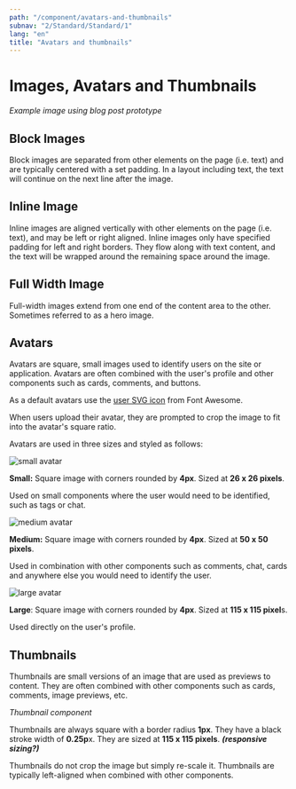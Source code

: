 ```yaml
---
path: "/component/avatars-and-thumbnails"
subnav: "2/Standard/Standard/1"
lang: "en"
title: "Avatars and thumbnails"
---
```


# Images, Avatars and Thumbnails

*Example image using blog post prototype*

## Block Images

Block images are separated from other elements on the page \(i.e. text\) and are typically centered with a set padding. In a layout including text, the text will continue on the next line after the image.

## Inline Image

Inline images are aligned vertically with other elements on the page \(i.e. text\), and may be left or right aligned. Inline images only have specified padding for left and right borders. They flow along with text content, and the text will be wrapped around the remaining space around the image.

## Full Width Image

Full-width images extend from one end of the content area to the other. Sometimes referred to as a hero image.

## Avatars

Avatars are square, small images used to identify users on the site or application. Avatars are often combined with the user's profile and other components such as cards, comments, and buttons.

As a default avatars use the [user SVG icon](https://fontawesome.com/icons/user?style=solid) from Font Awesome.

When users upload their avatar, they are prompted to crop the image to fit into the avatar's square ratio.

Avatars are used in three sizes and styled as follows:

<img alt="small avatar" class="avatar avatar-sm" src="https://api.adorable.io/avatars/170/abott@adorable.png">

**Small:** Square image with corners rounded by **4px**. Sized at **26 x 26 pixels**.

Used on small components where the user would need to be identified, such as tags or chat.

<img alt="medium avatar" class="avatar" src="https://api.adorable.io/avatars/170/abott@adorable.png">

**Medium:** Square image with corners rounded by **4px**. Sized at **50 x 50 pixels**.

Used in combination with other components such as comments, chat, cards and anywhere else you would need to identify the user.

<img alt="large avatar" class="avatar avatar-lg" src="https://api.adorable.io/avatars/170/abott@adorable.png">

**Large**: Square image with corners rounded by **4px**. Sized at **115 x 115 pixel**s.

Used directly on the user's profile.

## Thumbnails

Thumbnails are small versions of an image that are used as previews to content. They are often combined with other components such as cards, comments, image previews, etc.

*Thumbnail component*

Thumbnails are always square with a border radius **1px**. They have a black stroke width of **0.25p**x. They are sized at **115 x 115 pixels**. _**\(responsive sizing?\)**_

Thumbnails do not crop the image but simply re-scale it. Thumbnails are typically left-aligned when combined with other components.
